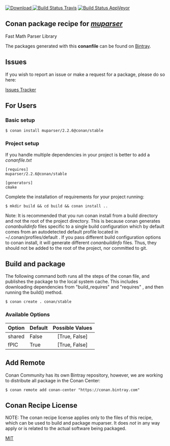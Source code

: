 [![Download](https://api.bintray.com/packages/conan-community/conan/muparser%3Aconan/images/download.svg) ](https://bintray.com/conan-community/conan/muparser%3Aconan/_latestVersion)
[![Build Status Travis](https://travis-ci.org/conan-community/conan-muparser.svg)](https://travis-ci.org/conan-community/conan-muparser)
[![Build Status AppVeyor](https://ci.appveyor.com/api/projects/status/github/conan-community/conan-muparser?svg=true)](https://ci.appveyor.com/project/ConanCIintegration/conan-muparser)

## Conan package recipe for [*muparser*](http://beltoforion.de/article.php?a=muparser)

Fast Math Parser Library

The packages generated with this **conanfile** can be found on [Bintray](https://bintray.com/conan-community/conan/muparser%3Aconan).


## Issues

If you wish to report an issue or make a request for a package, please do so here:

[Issues Tracker](https://github.com/conan-community/community/issues)


## For Users

### Basic setup

    $ conan install muparser/2.2.6@conan/stable

### Project setup

If you handle multiple dependencies in your project is better to add a *conanfile.txt*

    [requires]
    muparser/2.2.6@conan/stable

    [generators]
    cmake

Complete the installation of requirements for your project running:

    $ mkdir build && cd build && conan install ..

Note: It is recommended that you run conan install from a build directory and not the root of the project directory.  This is because conan generates *conanbuildinfo* files specific to a single build configuration which by default comes from an autodetected default profile located in ~/.conan/profiles/default .  If you pass different build configuration options to conan install, it will generate different *conanbuildinfo* files.  Thus, they should not be added to the root of the project, nor committed to git.


## Build and package

The following command both runs all the steps of the conan file, and publishes the package to the local system cache.  This includes downloading dependencies from "build_requires" and "requires" , and then running the build() method.

    $ conan create . conan/stable


### Available Options
| Option        | Default | Possible Values  |
| ------------- |:----------------- |:------------:|
| shared      | False |  [True, False] |
| fPIC      | True |  [True, False] |


## Add Remote

Conan Community has its own Bintray repository, however, we are working to distribute all package in the Conan Center:

    $ conan remote add conan-center "https://conan.bintray.com"


## Conan Recipe License

NOTE: The conan recipe license applies only to the files of this recipe, which can be used to build and package muparser.
It does *not* in any way apply or is related to the actual software being packaged.

[MIT](LICENSE)
